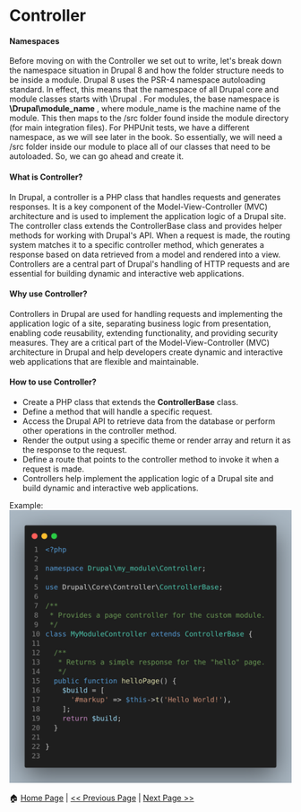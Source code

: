 # Controller #
#### Namespaces ####
Before moving on with the Controller we set out to write, let's break down the namespace situation in
Drupal 8 and how the folder structure needs to be inside a module.
Drupal 8 uses the PSR-4 namespace autoloading standard. In effect, this means that the namespace of
all Drupal core and module classes starts with \Drupal . For modules, the base namespace is
**\Drupal\module_name** , where module_name is the machine name of the module. This then maps to the /src
folder found inside the module directory (for main integration files). For PHPUnit tests, we have a
different namespace, as we will see later in the book.
So essentially, we will need a /src folder inside our module to place all of our classes that need to be
autoloaded. So, we can go ahead and create it.

#### What is Controller? ####
In Drupal, a controller is a PHP class that handles requests and generates responses. It is a key component of the Model-View-Controller (MVC) architecture and is used to implement the application logic of a Drupal site. The controller class extends the ControllerBase class and provides helper methods for working with Drupal's API. When a request is made, the routing system matches it to a specific controller method, which generates a response based on data retrieved from a model and rendered into a view. Controllers are a central part of Drupal's handling of HTTP requests and are essential for building dynamic and interactive web applications.

#### Why use Controller? ####
Controllers in Drupal are used for handling requests and implementing the application logic of a site, separating business logic from presentation, enabling code reusability, extending functionality, and providing security measures. They are a critical part of the Model-View-Controller (MVC) architecture in Drupal and help developers create dynamic and interactive web applications that are flexible and maintainable.

#### How to use Controller? ####
- Create a PHP class that extends the **ControllerBase** class.
- Define a method that will handle a specific request.
- Access the Drupal API to retrieve data from the database or perform other operations in the controller method.
- Render the output using a specific theme or render array and return it as the response to the request.
- Define a route that points to the controller method to invoke it when a request is made.
- Controllers help implement the application logic of a Drupal site and build dynamic and interactive web applications.

Example:
![Controller](/images/controller.png)

:house: [Home Page](README.md) | [<< Previous Page](routing-system.md) | [Next Page >>](services-and-di.md)
